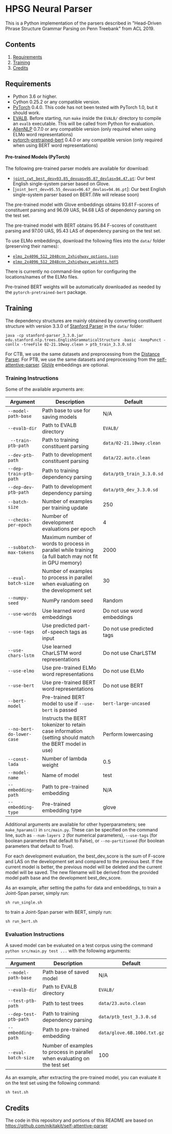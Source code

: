 # HPSG Neural Parser

This is a Python implementation of the parsers described in "Head-Driven Phrase Structure Grammar Parsing on Penn Treebank" from ACL 2019.

## Contents
1. [Requirements](#Requirements)
2. [Training](#training)
3. [Credits](#credits)

## Requirements

* Python 3.6 or higher.
* Cython 0.25.2 or any compatible version.
* [PyTorch](http://pytorch.org/) 0.4.0. This code has not been tested with PyTorch 1.0, but it should work.
* [EVALB](http://nlp.cs.nyu.edu/evalb/). Before starting, run `make` inside the `EVALB/` directory to compile an `evalb` executable. This will be called from Python for evaluation. 
* [AllenNLP](http://allennlp.org/) 0.7.0 or any compatible version (only required when using ELMo word representations)
* [pytorch-pretrained-bert](https://github.com/huggingface/pytorch-pretrained-BERT) 0.4.0 or any compatible version (only required when using BERT word representations)

#### Pre-trained Models (PyTorch)

The following pre-trained parser models are available for download:
* [`joint_cwt_best_dev=93.85_devuas=95.87_devlas=94.47.pt`](https://drive.google.com/open?id=1FfEsMrA309lsEuKC5tsCwtX-mFZUl2rv): 
Our best English single-system parser based on Glove.
* [`joint_bert_dev=95.55_devuas=96.67_devlas=94.86.pt`]:
Our best English single-system parser based on BERT.(We will release soon)

The pre-trained model with Glove embeddings obtains 93.61 F-scores of constituent parsing and 96.09 UAS, 94.68 LAS of dependency parsing on the test set. 

The pre-trained model with BERT obtains 95.84 F-scores of constituent parsing and 97.00 UAS, 95.43 LAS of dependency parsing on the test set. 

To use ELMo embeddings, download the following files into the `data/` folder (preserving their names):

* [`elmo_2x4096_512_2048cnn_2xhighway_options.json`](https://s3-us-west-2.amazonaws.com/allennlp/models/elmo/2x4096_512_2048cnn_2xhighway/elmo_2x4096_512_2048cnn_2xhighway_options.json)
* [`elmo_2x4096_512_2048cnn_2xhighway_weights.hdf5`](https://s3-us-west-2.amazonaws.com/allennlp/models/elmo/2x4096_512_2048cnn_2xhighway/elmo_2x4096_512_2048cnn_2xhighway_weights.hdf5)

There is currently no command-line option for configuring the locations/names of the ELMo files.

Pre-trained BERT weights will be automatically downloaded as needed by the `pytorch-pretrained-bert` package.

## Training

The dependency structures are mainly obtained by converting constituent structure with version 3.3.0 of [Stanford Parser](http://nlp.stanford.edu/software/lex-parser.html) in the `data/` folder:

```
java -cp stanford-parser_3.3.0.jar edu.stanford.nlp.trees.EnglishGrammaticalStructure -basic -keepPunct -conllx -treeFile 02-21.10way.clean > ptb_train_3.3.0.sd
```

For CTB, we use the same datasets and preprocessing from the [Distance Parser](https://github.com/hantek/distance-parser).
For PTB, we use the same datasets and preprocessing from the [self-attentive-parser](https://github.com/hantek/distance-parser).
[GloVe](https://nlp.stanford.edu/projects/glove) embeddings are optional. 

### Training Instructions

Some of the available arguments are:

Argument | Description | Default
--- | --- | ---
`--model-path-base` | Path base to use for saving models | N/A
`--evalb-dir` |  Path to EVALB directory | `EVALB/`
` --train-ptb-path` | Path to training constituent parsing | `data/02-21.10way.clean`
`--dev-ptb-path` | Path to development constituent parsing | `data/22.auto.clean`
`--dep-train-ptb-path` | Path to training dependency parsing | `data/ptb_train_3.3.0.sd`
`--dep-dev-ptb-path` | Path to development dependency parsing | `data/ptb_dev_3.3.0.sd`
`--batch-size` | Number of examples per training update | 250
`--checks-per-epoch` | Number of development evaluations per epoch | 4
`--subbatch-max-tokens` | Maximum number of words to process in parallel while training (a full batch may not fit in GPU memory) | 2000
`--eval-batch-size` | Number of examples to process in parallel when evaluating on the development set | 30
`--numpy-seed` | NumPy random seed | Random
`--use-words` | Use learned word embeddings | Do not use word embeddings
`--use-tags` | Use predicted part-of-speech tags as input | Do not use predicted tags
`--use-chars-lstm` | Use learned CharLSTM word representations | Do not use CharLSTM
`--use-elmo` | Use pre-trained ELMo word representations | Do not use ELMo
`--use-bert` | Use pre-trained BERT word representations | Do not use BERT
`--bert-model` | Pre-trained BERT model to use if `--use-bert` is passed | `bert-large-uncased`
`--no-bert-do-lower-case` | Instructs the BERT tokenizer to retain case information (setting should match the BERT model in use) | Perform lowercasing
`--const-lada` | Number of lambda weight | 0.5
`--model-name` | Name of model | test
`--embedding-path` | Path to pre-trained embedding | N/A
`--embedding-type` | Pre-trained embedding type | glove


Additional arguments are available for other hyperparameters; see `make_hparams()` in `src/main.py`. These can be specified on the command line, such as `--num-layers 2` (for numerical parameters), `--use-tags` (for boolean parameters that default to False), or `--no-partitioned` (for boolean parameters that default to True).

For each development evaluation, the best_dev_score is the sum of F-score and LAS on the development set and compared to the previous best. If the current model is better, the previous model will be deleted and the current model will be saved. The new filename will be derived from the provided model path base and the development best_dev_score.

As an example, after setting the paths for data and embeddings,
to train a Joint-Span parser, simply run:
```
sh run_single.sh
```
to train a Joint-Span parser with BERT, simply run:
```
sh run_bert.sh
```
### Evaluation Instructions

A saved model can be evaluated on a test corpus using the command `python src/main.py test ...` with the following arguments:

Argument | Description | Default
--- | --- | ---
`--model-path-base` | Path base of saved model | N/A
`--evalb-dir` |  Path to EVALB directory | `EVALB/`
`--test-ptb-path` | Path to test trees | `data/23.auto.clean`
`--dep-test-ptb-path` | Path to training dependency parsing | `data/ptb_test_3.3.0.sd`
`--embedding-path` | Path to pre-trained embedding | `data/glove.6B.100d.txt.gz`
`--eval-batch-size` | Number of examples to process in parallel when evaluating on the test set | 100

As an example, after extracting the pre-trained model, you can evaluate it on the test set using the following command:

```
sh test.sh
```

## Credits

The code in this repository and portions of this README are based on https://github.com/nikitakit/self-attentive-parser
